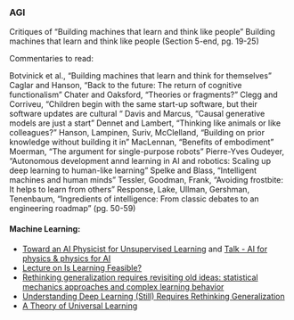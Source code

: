 
### AGI 

Critiques of “Building machines that learn and think like people”
 Building machines that learn and think like people (Section 5-end, pg. 19-25)

Commentaries to read:

Botvinick et al., “Building machines that learn and think for themselves”
Caglar and Hanson, “Back to the future: The return of cognitive functionalism”
Chater and Oaksford, “Theories or fragments?”
Clegg and Corriveu, “Children begin with the same start-up software, but their software updates are cultural “
Davis and Marcus, “Causal generative models are just a start”
Dennet and Lambert, “Thinking like animals or like colleagues?”
Hanson, Lampinen, Suriv, McClelland, “Building on prior knowledge without building it in”
MacLennan, “Benefits of embodiment”
Moerman, “The argument for single-purpose robots”
Pierre-Yves Oudeyer, “Autonomous development annd learning in AI and robotics: Scaling up deep learning to human-like learning”
Spelke and Blass, “Intelligent machines and human minds”
Tessler, Goodman, Frank, “Avoiding frostbite: It helps to learn from others”
Response, Lake, Ullman, Gershman, Tenenbaum, “Ingredients of intelligence: From classic debates to an engineering roadmap” (pg. 50-59)



#### Machine Learning: 

- [Toward an AI Physicist for Unsupervised Learning](https://arxiv.org/pdf/1810.10525.pdf) and [Talk - AI for physics & physics for AI](
https://www.youtube.com/watch?v=pkJkHB_c3nA)
- [Lecture on  Is Learning Feasible?](https://www.youtube.com/watch?v=MEG35RDD7RA&list=PLnIDYuXHkit4LcWjDe0EwlE57WiGlBs08&index=4)
- [Rethinking generalization requires revisiting old ideas: statistical
mechanics approaches and complex learning behavior](https://arxiv.org/pdf/1710.09553.pdf)
- [Understanding Deep Learning (Still) Requires Rethinking Generalization](https://dl.acm.org/doi/pdf/10.1145/3446776)
- [A Theory of Universal Learning](https://web.math.princeton.edu/~rvan/tri201106.pdf)


